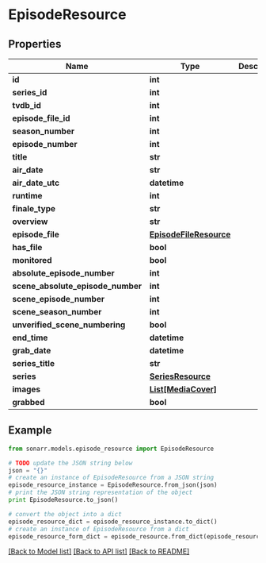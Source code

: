 # EpisodeResource


## Properties

Name | Type | Description | Notes
------------ | ------------- | ------------- | -------------
**id** | **int** |  | [optional] 
**series_id** | **int** |  | [optional] 
**tvdb_id** | **int** |  | [optional] 
**episode_file_id** | **int** |  | [optional] 
**season_number** | **int** |  | [optional] 
**episode_number** | **int** |  | [optional] 
**title** | **str** |  | [optional] 
**air_date** | **str** |  | [optional] 
**air_date_utc** | **datetime** |  | [optional] 
**runtime** | **int** |  | [optional] 
**finale_type** | **str** |  | [optional] 
**overview** | **str** |  | [optional] 
**episode_file** | [**EpisodeFileResource**](EpisodeFileResource.md) |  | [optional] 
**has_file** | **bool** |  | [optional] 
**monitored** | **bool** |  | [optional] 
**absolute_episode_number** | **int** |  | [optional] 
**scene_absolute_episode_number** | **int** |  | [optional] 
**scene_episode_number** | **int** |  | [optional] 
**scene_season_number** | **int** |  | [optional] 
**unverified_scene_numbering** | **bool** |  | [optional] 
**end_time** | **datetime** |  | [optional] 
**grab_date** | **datetime** |  | [optional] 
**series_title** | **str** |  | [optional] 
**series** | [**SeriesResource**](SeriesResource.md) |  | [optional] 
**images** | [**List[MediaCover]**](MediaCover.md) |  | [optional] 
**grabbed** | **bool** |  | [optional] 

## Example

```python
from sonarr.models.episode_resource import EpisodeResource

# TODO update the JSON string below
json = "{}"
# create an instance of EpisodeResource from a JSON string
episode_resource_instance = EpisodeResource.from_json(json)
# print the JSON string representation of the object
print EpisodeResource.to_json()

# convert the object into a dict
episode_resource_dict = episode_resource_instance.to_dict()
# create an instance of EpisodeResource from a dict
episode_resource_form_dict = episode_resource.from_dict(episode_resource_dict)
```
[[Back to Model list]](../README.md#documentation-for-models) [[Back to API list]](../README.md#documentation-for-api-endpoints) [[Back to README]](../README.md)


